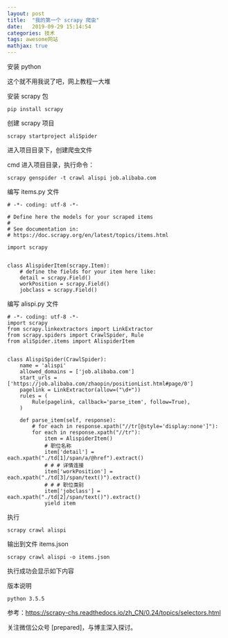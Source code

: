 ```yaml
---
layout: post
title:  "我的第一个 scrapy 爬虫"
date:   2019-09-29 15:14:54
categories: 技术
tags: awesome网站
mathjax: true
---
```


安装 python

这个就不用我说了吧，网上教程一大堆




安装 scrapy 包

    pip install scrapy
    
创建 scrapy 项目

    scrapy startproject aliSpider
    
进入项目目录下，创建爬虫文件

cmd 进入项目目录，执行命令：

    scrapy genspider -t crawl alispi job.alibaba.com
    
编写 items.py 文件

    # -*- coding: utf-8 -*-
    
    # Define here the models for your scraped items
    #
    # See documentation in:
    # https://doc.scrapy.org/en/latest/topics/items.html
    
    import scrapy
    
    
    class AlispiderItem(scrapy.Item):
        # define the fields for your item here like:
        detail = scrapy.Field()
        workPosition = scrapy.Field()
        jobclass = scrapy.Field()
        
编写 alispi.py 文件

    # -*- coding: utf-8 -*-
    import scrapy
    from scrapy.linkextractors import LinkExtractor
    from scrapy.spiders import CrawlSpider, Rule
    from aliSpider.items import AlispiderItem
    
    
    class AlispiSpider(CrawlSpider):
        name = 'alispi'
        allowed_domains = ['job.alibaba.com']
        start_urls = ['https://job.alibaba.com/zhaopin/positionList.html#page/0']
        pagelink = LinkExtractor(allow=("\d+"))
        rules = (
            Rule(pagelink, callback='parse_item', follow=True),
        )
    
        def parse_item(self, response):
            # for each in response.xpath("//tr[@style='display:none']"):
            for each in response.xpath("//tr"):
                item = AlispiderItem()
                # 职位名称
                item['detail'] = each.xpath("./td[1]/span/a/@href").extract()
                # # # 详情连接
                item['workPosition'] = each.xpath("./td[3]/span/text()").extract()
                # # # 职位类别
                item['jobclass'] = each.xpath("./td[2]/span/text()").extract()
                yield item

执行

    scrapy crawl alispi
    
输出到文件 items.json

    scrapy crawl alispi -o items.json
    
执行成功会显示如下内容



版本说明

    python 3.5.5
    
参考：https://scrapy-chs.readthedocs.io/zh_CN/0.24/topics/selectors.html
    
关注微信公众号 [prepared]，与博主深入探讨。
    

